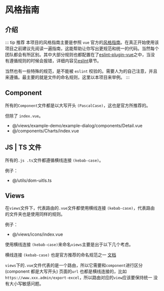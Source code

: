 # 风格指南

## 介绍

::: tip 推荐
本项目的风格指南主要是参照 `vue` 官方的[风格指南](https://cn.vuejs.org/v2/style-guide/index.html)。在真正开始使用该项目之前建议先阅读一遍指南，这能帮助让你写出更规范和统一的代码。当然每个团队都会有所区别。其中大部分规则也都配置在了[eslint-plugin-vue](https://github.com/vuejs/eslint-plugin-vue)之中，当没有遵循规则的时候会报错，详细内容见[eslint](http://192.168.169.57/ue/2019/doc/vue-standard/dist/advanced/eslint.html#介绍)章节。

当然也有一些特殊的规范，是不能被 `eslint` 校验的。需要人为的自己注意，并且来遵循。最主要的就是文件的命名规则，这里以本项目来举例。
:::

## Component

所有的`Component`文件都是以大写开头 `(PascalCase)`，这也是官方所推荐的。

但除了 `index.vue`。

- @/views/example-demo/example-dialog/components/Detail.vue
- @/components/Charts/index.vue

## JS | TS 文件

所有的`.js .ts`文件都遵循横线连接 `(kebab-case)`。

例子：

- @/utils/dom-uitls.ts

## Views

在`views`文件下，代表路由的`.vue`文件都使用横线连接 `(kebab-case)`，代表路由的文件夹也是使用同样的规则。

例子：

- @/views/icons/index.vue

使用横线连接 `(kebab-case)`来命名`views`主要是出于以下几个考虑。

横线连接 `(kebab-case)` 也是官方推荐的命名规范之一 [文档](https://cn.vuejs.org/v2/style-guide/index.html#%E5%8D%95%E6%96%87%E4%BB%B6%E7%BB%84%E4%BB%B6%E6%96%87%E4%BB%B6%E7%9A%84%E5%A4%A7%E5%B0%8F%E5%86%99%E5%BC%BA%E7%83%88%E6%8E%A8%E8%8D%90)

`views`下的`.vue`文件代表的是一个路由，所以它需要和`component`进行区分(component 都是大写开头)
页面的`url` 也都是横线连接的，比如`https://www.xxx.admin/export-excel`，所以路由对应的`view`应该要保持统一
没有大小写敏感问题。
